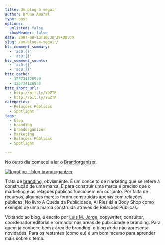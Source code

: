 ```yaml
---
title: Um blog a seguir
author: Bruno Amaral
type: post
options:
  unlisted: false
  showHeader: false
date: 2007-08-13T10:30:39+00:00
slug: /um-blog-a-seguir/
btc_comment_summary:
  - 'a:0:{}'
  - 'a:0:{}'
btc_comment_counts:
  - 'a:0:{}'
  - 'a:0:{}'
bttc_cache:
  - 1257341269:0
  - 1257341269:0
bttc_short_url:
  - http://bit.ly/YoZTP
  - http://bit.ly/YoZTP
categories:
  - Relações Públicas
  - Spotlight
tags:
  - blog
  - branding
  - brandorganizer
  - Marketing
  - Relações Públicas
  - Spotlight

---
```

No outro dia comecei a ler o [Brandorganizer][1].

[![logotipo - blog brandorganizer][2]][1]

Trata de [branding][3], obviamente. É um conceito de marketing que se refere à construção de uma marca. E para construir uma marca é preciso que o marketing e as relações públicas funcionem em conjunto. Por falta de recursos, algumas marcas foram construidas apenas com relações públicas. No livro A Queda da Publicidade, Al Ries dá a Body Shop como exemplo de uma marca construida através de Relações Públicas.

Voltando ao blog, é escrito por [Luis M. Jorge][4], copywriter, consultor, coordenador editorial e formador nas áreas de publicidade e branding. Para quem já conhece bem a área de branding, o blog ainda não apresenta novidades. Para os restantes (como eu) é um bom recurso para aprender mais sobre o tema.

 [1]: http://brandorganizer.com/
 [2]: /wp-content/uploads/2007/08/brand-organizer1.png
 [3]: http://pt.wikipedia.org/wiki/Branding "branding na wikipedia"
 [4]: http://brandorganizer.com/blog/about/